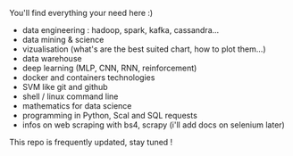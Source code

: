 You'll find everything your need here :)

- data engineering : hadoop, spark, kafka, cassandra...
- data mining & science
- vizualisation (what's are the best suited chart, how to plot them...)
- data warehouse
- deep learning (MLP, CNN, RNN, reinforcement) 
- docker and containers technologies
- SVM like git and github
- shell / linux command line 
- mathematics for data science
- programming in Python, Scal and SQL requests
- infos on web scraping with bs4, scrapy (i'll add docs on selenium later)

This repo is frequently updated, stay tuned !
